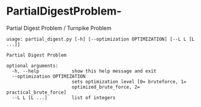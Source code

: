 # PartialDigestProblem-
Partial Digest Problem / Turnpike Problem 

```
usage: partial_digest.py [-h] [--optimization OPTIMIZATION] [--L L [L ...]]

Partial Digest Problem

optional arguments:
  -h, --help            show this help message and exit
  --optimization OPTIMIZATION
                        sets optimization level [0= bruteforce, 1=
                        optimized_brute_force, 2= practical_brute_force]
  --L L [L ...]         list of integers
```
